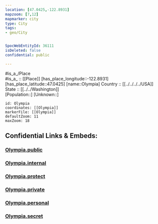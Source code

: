 ```yaml
---
location: [47.0425,-122.8931] 
mapzoom: [7,12] 
mapmarker: city 
type: City
tags:
- geo/City


SpocWebEntityId: 36111
isDeleted: false
confidential: public

---
```

#is_a_/Place  
#is_a_ :: [[Place]] 
[has_place_longitude::-122.8931] 
[has_place_latitude::47.0425] 
[name::Olympia] 
Country :: [[../../../../USA]]  
State :: [[../../Washington]]  
[Population::] 
[Unknown::] 


```leaflet
id: Olympia
coordinates: [[Olympia]] 
markerFile: [[Olympia]] 
defaultZoom: 11 
maxZoom: 18
```


## Confidential Links & Embeds: 

### [Olympia.public](/_public/\Earth\Continent\America~North\USA\USA~Pacific\Washington\counties~Washington\Thurston,County\cities~ThurstonOlympia.public.md) 

### [Olympia.internal](/_internal/\Earth\Continent\America~North\USA\USA~Pacific\Washington\counties~Washington\Thurston,County\cities~ThurstonOlympia.internal.md) 

### [Olympia.protect](/_protect/\Earth\Continent\America~North\USA\USA~Pacific\Washington\counties~Washington\Thurston,County\cities~ThurstonOlympia.protect.md) 

### [Olympia.private](/_private/\Earth\Continent\America~North\USA\USA~Pacific\Washington\counties~Washington\Thurston,County\cities~ThurstonOlympia.private.md) 

### [Olympia.personal](/_personal/\Earth\Continent\America~North\USA\USA~Pacific\Washington\counties~Washington\Thurston,County\cities~ThurstonOlympia.personal.md) 

### [Olympia.secret](/_secret/\Earth\Continent\America~North\USA\USA~Pacific\Washington\counties~Washington\Thurston,County\cities~ThurstonOlympia.secret.md)


